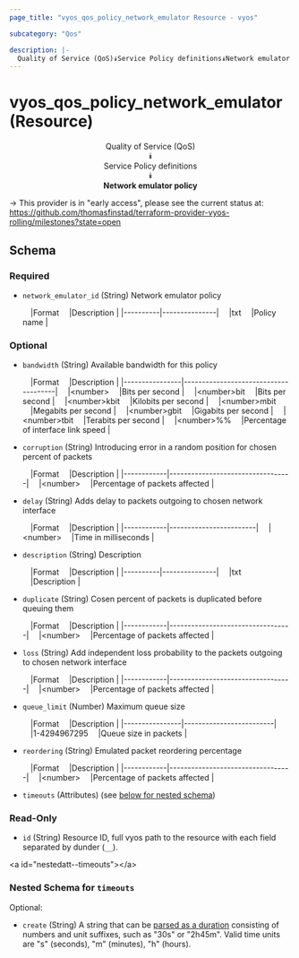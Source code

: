 ```yaml
---
page_title: "vyos_qos_policy_network_emulator Resource - vyos"

subcategory: "Qos"

description: |- 
  Quality of Service (QoS)⯯Service Policy definitions⯯Network emulator policy
---
```


# vyos_qos_policy_network_emulator (Resource)
<center>

Quality of Service (QoS)  
⯯  
Service Policy definitions  
⯯  
**Network emulator policy**


</center>

-> This provider is in "early access", please see the current status at: https://github.com/thomasfinstad/terraform-provider-vyos-rolling/milestones?state=open

## Schema

### Required

- `network_emulator_id` (String) Network emulator policy

    &emsp;|Format  &emsp;|Description  |
    |----------|---------------|
    &emsp;|txt     &emsp;|Policy name  |

### Optional

- `bandwidth` (String) Available bandwidth for this policy

    &emsp;|Format        &emsp;|Description                         |
    |----------------|--------------------------------------|
    &emsp;|&lt;number&gt;      &emsp;|Bits per second                     |
    &emsp;|&lt;number&gt;bit   &emsp;|Bits per second                     |
    &emsp;|&lt;number&gt;kbit  &emsp;|Kilobits per second                 |
    &emsp;|&lt;number&gt;mbit  &emsp;|Megabits per second                 |
    &emsp;|&lt;number&gt;gbit  &emsp;|Gigabits per second                 |
    &emsp;|&lt;number&gt;tbit  &emsp;|Terabits per second                 |
    &emsp;|&lt;number&gt;%%    &emsp;|Percentage of interface link speed  |
- `corruption` (String) Introducing error in a random position for chosen percent of packets

    &emsp;|Format    &emsp;|Description                     |
    |------------|----------------------------------|
    &emsp;|&lt;number&gt;  &emsp;|Percentage of packets affected  |
- `delay` (String) Adds delay to packets outgoing to chosen network interface

    &emsp;|Format    &emsp;|Description           |
    |------------|------------------------|
    &emsp;|&lt;number&gt;  &emsp;|Time in milliseconds  |
- `description` (String) Description

    &emsp;|Format  &emsp;|Description  |
    |----------|---------------|
    &emsp;|txt     &emsp;|Description  |
- `duplicate` (String) Cosen percent of packets is duplicated before queuing them

    &emsp;|Format    &emsp;|Description                     |
    |------------|----------------------------------|
    &emsp;|&lt;number&gt;  &emsp;|Percentage of packets affected  |
- `loss` (String) Add independent loss probability to the packets outgoing to chosen network interface

    &emsp;|Format    &emsp;|Description                     |
    |------------|----------------------------------|
    &emsp;|&lt;number&gt;  &emsp;|Percentage of packets affected  |
- `queue_limit` (Number) Maximum queue size

    &emsp;|Format        &emsp;|Description            |
    |----------------|-------------------------|
    &emsp;|1-4294967295  &emsp;|Queue size in packets  |
- `reordering` (String) Emulated packet reordering percentage

    &emsp;|Format    &emsp;|Description                     |
    |------------|----------------------------------|
    &emsp;|&lt;number&gt;  &emsp;|Percentage of packets affected  |
- `timeouts` (Attributes) (see [below for nested schema](#nestedatt--timeouts))

### Read-Only

- `id` (String) Resource ID, full vyos path to the resource with each field separated by dunder (`__`).

&lt;a id=&#34;nestedatt--timeouts&#34;&gt;&lt;/a&gt;
### Nested Schema for `timeouts`

Optional:

- `create` (String) A string that can be [parsed as a duration](https://pkg.go.dev/time#ParseDuration) consisting of numbers and unit suffixes, such as &#34;30s&#34; or &#34;2h45m&#34;. Valid time units are &#34;s&#34; (seconds), &#34;m&#34; (minutes), &#34;h&#34; (hours).  
